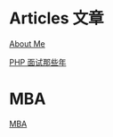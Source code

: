 # Articles 文章

[About Me](https://github.com/AarioAi/NotesOpen/blob/master/Articles/0.1%20AboutMe.md)

[PHP 面试那些年](https://github.com/AarioAi/NotesOpen/blob/master/Articles/20160306%20See%20you%20later%20PHP%2C%20Hello%20Swift.md)

# MBA

[MBA](https://github.com/AarioAi/NotesOpen/tree/master/MBA)
